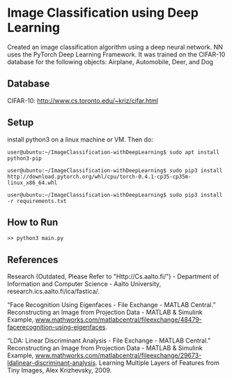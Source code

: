 # Image Classification using Deep Learning
Created an image classification algorithm using a deep neural network.
NN uses the PyTorch Deep Learning Framework. It was trained on the CIFAR-10 database
for the following objects: Airplane, Automobile, Deer, and Dog

## Database
CIFAR-10: http://www.cs.toronto.edu/~kriz/cifar.html

## Setup

install python3 on a linux machine or VM. Then do:

	user@ubuntu:~/ImageClassification-withDeepLearning$ sudo apt install python3-pip

	user@ubuntu:~/ImageClassification-withDeepLearning$ sudo pip3 install http://download.pytorch.org/whl/cpu/torch-0.4.1-cp35-cp35m-linux_x86_64.whl

	user@ubuntu:~/ImageClassification-withDeepLearning$ sudo pip3 install -r requirements.txt

## How to Run

	>> python3 main.py

## References
Research (Outdated, Please Refer to "Http://Cs.aalto.fi/") - Department of
Information and Computer Science - Aalto University,
research.ics.aalto.fi/ica/fastica/.

“Face Recognition Using Eigenfaces - File Exchange - MATLAB Central.”
Reconstructing an Image from Projection Data - MATLAB &amp; Simulink
Example, www.mathworks.com/matlabcentral/fileexchange/48479-facerecognition-using-eigenfaces.

“LDA: Linear Discriminant Analysis - File Exchange - MATLAB Central.”
Reconstructing an Image from Projection Data - MATLAB &amp; Simulink
Example, www.mathworks.com/matlabcentral/fileexchange/29673-ldalinear-discriminant-analysis.
Learning Multiple Layers of Features from Tiny Images, Alex Krizhevsky, 2009.
